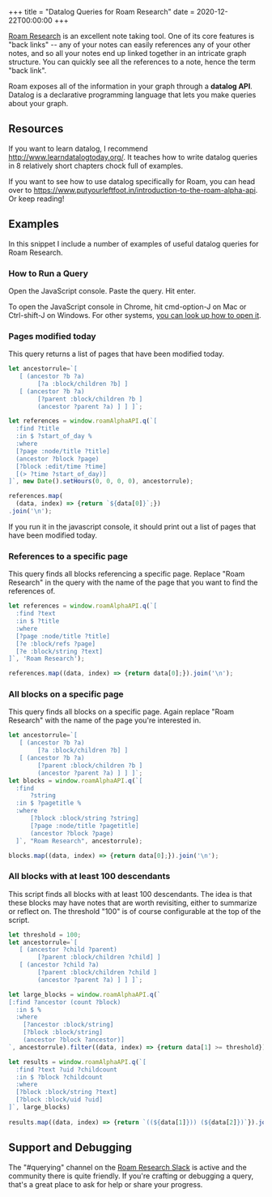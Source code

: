 +++
title = "Datalog Queries for Roam Research"
date = 2020-12-22T00:00:00
+++

[Roam Research](https://roamresearch.com/) is an excellent note taking tool. One of its core features is "back links" -- any of your notes can easily references any of your other notes, and so all your notes end up linked together in an intricate graph structure. You can quickly see all the references to a note, hence the term "back link".

Roam exposes all of the information in your graph through a **datalog API**. Datalog is a declarative programming language that lets you make queries about your graph.

## Resources

If you want to learn datalog, I recommend http://www.learndatalogtoday.org/. It teaches how to write datalog queries in 8 relatively short chapters chock full of examples.

If you want to see how to use datalog specifically for Roam, you can head over to https://www.putyourleftfoot.in/introduction-to-the-roam-alpha-api. Or keep reading!

## Examples

In this snippet I include a number of examples of useful datalog queries for Roam Research.

### How to Run a Query

Open the JavaScript console. Paste the query. Hit enter.

To open the JavaScript console in Chrome, hit cmd-option-J on Mac or Ctrl-shift-J on Windows. For other systems, [you can look up how to open it](https://www.google.com/search?q=how%20to%20open%20the%20javascript%20console).

### Pages modified today

This query returns a list of pages that have been modified today.

```javascript
let ancestorrule=`[ 
   [ (ancestor ?b ?a) 
        [?a :block/children ?b] ] 
   [ (ancestor ?b ?a) 
        [?parent :block/children ?b ] 
        (ancestor ?parent ?a) ] ] ]`;

let references = window.roamAlphaAPI.q(`[
  :find ?title
  :in $ ?start_of_day %
  :where
  [?page :node/title ?title]
  (ancestor ?block ?page)
  [?block :edit/time ?time]
  [(> ?time ?start_of_day)]
]`, new Date().setHours(0, 0, 0, 0), ancestorrule);

references.map(
  (data, index) => {return `${data[0]}`;})
.join('\n');
```

If you run it in the javascript console, it should print out a list of pages that have been modified today.

### References to a specific page

This query finds all blocks referencing a specific page. Replace "Roam Research" in the query with the name of the page that you want to find the references of.

```javascript
let references = window.roamAlphaAPI.q(`[
  :find ?text
  :in $ ?title
  :where
  [?page :node/title ?title]
  [?e :block/refs ?page]
  [?e :block/string ?text]
]`, 'Roam Research');

references.map((data, index) => {return data[0];}).join('\n');
```

### All blocks on a specific page

This query finds all blocks on a specific page. Again replace "Roam Research" with the name of the page you're interested in.

```javascript
let ancestorrule=`[ 
   [ (ancestor ?b ?a) 
        [?a :block/children ?b] ] 
   [ (ancestor ?b ?a) 
        [?parent :block/children ?b ] 
        (ancestor ?parent ?a) ] ] ]`;
let blocks = window.roamAlphaAPI.q(`[ 
  :find 
      ?string
  :in $ ?pagetitle % 
  :where 
      [?block :block/string ?string] 
      [?page :node/title ?pagetitle] 
      (ancestor ?block ?page)
  ]`, "Roam Research", ancestorrule);

blocks.map((data, index) => {return data[0];}).join('\n');
```

### All blocks with at least 100 descendants

This script finds all blocks with at least 100 descendants. The idea is that these blocks may have notes that are worth revisiting, either to summarize or reflect on. The threshold "100" is of course configurable at the top of the script.

```javascript
let threshold = 100;
let ancestorrule=`[ 
   [ (ancestor ?child ?parent) 
        [?parent :block/children ?child] ]
   [ (ancestor ?child ?a) 
        [?parent :block/children ?child ] 
        (ancestor ?parent ?a) ] ] ]`;

let large_blocks = window.roamAlphaAPI.q(`
[:find ?ancestor (count ?block)
  :in $ % 
  :where 
    [?ancestor :block/string]
    [?block :block/string]
    (ancestor ?block ?ancestor)]
`, ancestorrule).filter((data, index) => {return data[1] >= threshold});

let results = window.roamAlphaAPI.q(`[
  :find ?text ?uid ?childcount
  :in $ ?block ?childcount
  :where
  [?block :block/string ?text]
  [?block :block/uid ?uid]
]`, large_blocks)
  
results.map((data, index) => {return `((${data[1]})) (${data[2]})`}).join('\n');
```

## Support and Debugging

The "#querying" channel on the [Roam Research Slack](https://roamresearch.slack.com/) is active and the community there is quite friendly. If you're crafting or debugging a query, that's a great place to ask for help or share your progress.
